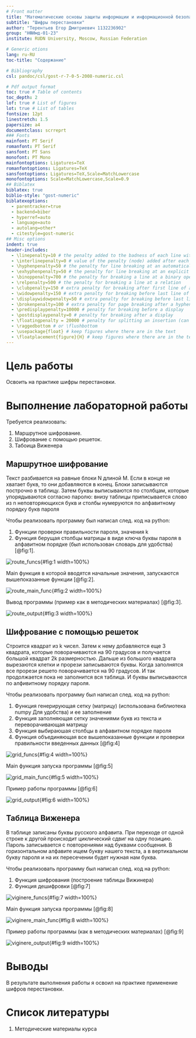 ```yaml
---
# Front matter
title: "Математические основы защиты информации и информационной безопасности. Отчет по лабораторной работе №2"
subtitle: "Шифры перестановки"
author: "Терентьев Егор Дмитриевич 1132236902"
group: "НФИмд-01-23"
institute: RUDN University, Moscow, Russian Federation

# Generic otions
lang: ru-RU
toc-title: "Содержание"

# Bibliography
csl: pandoc/csl/gost-r-7-0-5-2008-numeric.csl

# Pdf output format
toc: true # Table of contents
toc_depth: 2
lof: true # List of figures
lot: true # List of tables
fontsize: 12pt
linestretch: 1.5
papersize: a4
documentclass: scrreprt
### Fonts
mainfont: PT Serif
romanfont: PT Serif
sansfont: PT Sans
monofont: PT Mono
mainfontoptions: Ligatures=TeX
romanfontoptions: Ligatures=TeX
sansfontoptions: Ligatures=TeX,Scale=MatchLowercase
monofontoptions: Scale=MatchLowercase,Scale=0.9
## Biblatex
biblatex: true
biblio-style: "gost-numeric"
biblatexoptions:
  - parentracker=true
  - backend=biber
  - hyperref=auto
  - language=auto
  - autolang=other*
  - citestyle=gost-numeric
## Misc options
indent: true
header-includes:
  - \linepenalty=10 # the penalty added to the badness of each line within a paragraph (no associated penalty node) Increasing the value makes tex try to have fewer lines in the paragraph.
  - \interlinepenalty=0 # value of the penalty (node) added after each line of a paragraph.
  - \hyphenpenalty=50 # the penalty for line breaking at an automatically inserted hyphen
  - \exhyphenpenalty=50 # the penalty for line breaking at an explicit hyphen
  - \binoppenalty=700 # the penalty for breaking a line at a binary operator
  - \relpenalty=500 # the penalty for breaking a line at a relation
  - \clubpenalty=150 # extra penalty for breaking after first line of a paragraph
  - \widowpenalty=150 # extra penalty for breaking before last line of a paragraph
  - \displaywidowpenalty=50 # extra penalty for breaking before last line before a display math
  - \brokenpenalty=100 # extra penalty for page breaking after a hyphenated line
  - \predisplaypenalty=10000 # penalty for breaking before a display
  - \postdisplaypenalty=0 # penalty for breaking after a display
  - \floatingpenalty = 20000 # penalty for splitting an insertion (can only be split footnote in standard LaTeX)
  - \raggedbottom # or \flushbottom
  - \usepackage{float} # keep figures where there are in the text
  - \floatplacement{figure}{H} # keep figures where there are in the text
---
```


# Цель работы

Освоить на практике шифры перестановки.

# Выполнение лабораторной работы

Требуется реализовать:

1. Маршрутное шифрование.
2. Шифрование с помощью решеток.
3. Табоица Виженера

## Маршрутное шифрование

Текст разбивается на равные блоки N длиной M. Если в конце не хватает букв, то они добавляются в конец.
Блоки записываются построчно в таблицу. Затем буквы выписываются по столбцам, которые упорядываются согласно паролю:
внизу таблицы приписывается слово из n неповторяющихся букв и столбы нумеруются по алфавитному порядку букв пароля

Чтобы реализовать программу был написал след. код на python:

1. Функции проверки правильности пароля, значения k
2. Функция берущая столбцы матрицы в виде ключа буквы пароля в алфавитном порядке (был использован словарь для удобства) [@fig:1].

![route_funcs](pics/1_route_funcs.png){#fig:1 width=100%}

Main функция в которой вводятся начальные значения, запускаются вышепоказанные функции [@fig:2].

![route_main_func](pics/2_route_main_func.png){#fig:2 width=100%}

Вывод программы (пример как в методических материалах) [@fig:3].

![route_output](pics/3_route_output.png){#fig:3 width=100%}

## Шифрование с помощью решеток

Строится квадрат из k чисел. Затем к нему добавляются еще 3 квадрата, которые поворачиваются на 90 градусов и получается большой квадрат 2k размерностью.
Дальше из большого квадрата вырезаются клетки и прорези записываются буквы. Когда заполнятся все прорези решето поворачивается на 90 градусов.
И так продолжается пока не заполнится вся таблица. И буквы выписываются по алфивитному порядку пароля.

Чтобы реализовать программу был написал след. код на python:

1. Функция генерирующая сетку (матрицу) (использована библиотека numpy Для удобства) и ее заполнение
2. Функция заполняющая сетку значениями букв из текста и переворачивающая матрицу
3. Функция выбираюшая столбцы в алфавитном порядке пароля
4. Функция объединяющая все вышепоказанные функции и проверки правильности введенных данных [@fig:4]

![grid_funcs](pics/4_grid_funcs.png){#fig:4 width=100%}

Main функция запуска программы [@fig:5]

![grid_main_func](pics/5_grid_main_func.png){#fig:5 width=100%}

Пример работы программы [@fig:6]

![grid_output](pics/6_grid_output.png){#fig:6 width=100%}


## Таблица Виженера

В таблице записаны буквы русского алфавита. При переходе от одной  строке к другой происходит циклический сдвиг на одну позицию.
Пароль записывается с повторениями над буквами сообщения.
В горизонтальном алфавите ищем букву нашего текста, а в вертикальном букву пароля и на их пересечении будет нужная нам буква.

Чтобы реализовать программу был написал след. код на python:

1. Функция шифрования (построение таблицы Вижинера)
2. Функция дешифровки [@fig:7]

![viginere_funcs](pics/7_vigenere_funcs.png){#fig:7 width=100%}

Main функция запуска программы [@fig:8]

![viginere_main_func](pics/8_vigenere_main_func.png){#fig:8 width=100%}

Пример работы программы (как в методических материалах) [@fig:9]

![viginere_output](pics/9_vigenere_output.png){#fig:9 width=100%}


# Выводы

В результате выполнения работы я освоил на практике применение шифров перестановки.

# Список литературы

1. Методические материалы курса
